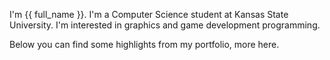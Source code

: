 I'm {{ full_name }}.
I'm a Computer Science student at Kansas State University.
I'm interested in graphics and game development programming.

Below you can find some highlights from my portfolio, more here.
